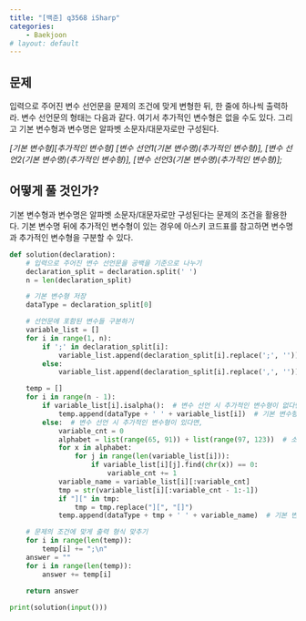 ```yaml
---
title: "[백준] q3568 iSharp"
categories:
    - Baekjoon
# layout: default
---
```

문제
---

입력으로 주어진 변수 선언문을 문제의 조건에 맞게 변형한 뒤, 한 줄에 하나씩 출력하라. 변수 선언문의 형태는 다음과 같다. 여기서 추가적인 변수형은 없을 수도 있다. 그리고 기본 변수형과 변수명은 알파벳 소문자/대문자로만 구성된다.

*[기본 변수형][추가적인 변수형] [변수 선언1(기본 변수명)(추가적인 변수형)], [변수 선언2(기본 변수명)(추가적인 변수형)], [변수 선언3(기본 변수명)(추가적인 변수형)];*

어떻게 풀 것인가?
---

기본 변수형과 변수명은 알파벳 소문자/대문자로만 구성된다는 문제의 조건을 활용한다.  기본 변수명 뒤에 추가적인 변수형이 있는 경우에 아스키 코드표를 참고하면 변수명과 추가적인 변수형을 구분할 수 있다.

```python
def solution(declaration):
    # 입력으로 주어진 변수 선언문을 공백을 기준으로 나누기
    declaration_split = declaration.split(' ')
    n = len(declaration_split)

    # 기본 변수형 저장
    dataType = declaration_split[0]

    # 선언문에 포함된 변수들 구분하기
    variable_list = []
    for i in range(1, n):
        if ';' in declaration_split[i]:
            variable_list.append(declaration_split[i].replace(';', ''))
        else:
            variable_list.append(declaration_split[i].replace(',', ''))

    temp = []
    for i in range(n - 1):
        if variable_list[i].isalpha():  # 변수 선언 시 추가적인 변수형이 없다면,
            temp.append(dataType + ' ' + variable_list[i])  # 기본 변수형 + 변수명
        else:  # 변수 선언 시 추가적인 변수형이 있다면,
            variable_cnt = 0
            alphabet = list(range(65, 91)) + list(range(97, 123))  # 소문자/대문자 아스키코드
            for x in alphabet:
                for j in range(len(variable_list[i])):
                    if variable_list[i][j].find(chr(x)) == 0:
                        variable_cnt += 1
            variable_name = variable_list[i][:variable_cnt]
            tmp = str(variable_list[i][:variable_cnt - 1:-1])
            if "][" in tmp:
                tmp = tmp.replace("][", "[]")
            temp.append(dataType + tmp + ' ' + variable_name)  # 기본 변수형 + 추가적인 변수형 + 변수명

    # 문제의 조건에 맞게 출력 형식 맞추기
    for i in range(len(temp)):
        temp[i] += ";\n"
    answer = ""
    for i in range(len(temp)):
        answer += temp[i]
    
    return answer

print(solution(input()))

```